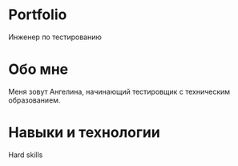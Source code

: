 # Portfolio
Инженер по тестированию
# Обо мне
Меня зовут Ангелина, начинающий тестировщик с техническим образованием.
# Навыки и технологии
Hard skills 
